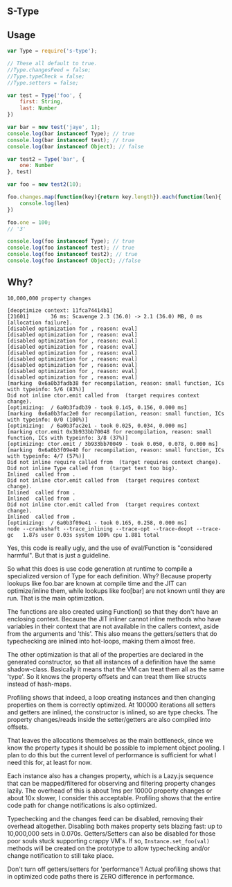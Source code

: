S-Type
------

## Usage
```javascript
var Type = require('s-type');

// These all default to true.
//Type.changesFeed = false;
//Type.typeCheck = false;
//Type.setters = false;

var test = Type('foo', {
	first: String,
	last: Number
})

var bar = new test('jaye', 1);
console.log(bar instanceof Type); // true
console.log(bar instanceof test); // true
console.log(bar instanceof Object); // false

var test2 = Type('bar', {
	one: Number
}, test)

var foo = new test2(10);

foo.changes.map(function(key){return key.length}).each(function(len){
	console.log(len)
})

foo.one = 100;
// '3'

console.log(foo instanceof Type); // true
console.log(foo instanceof test); // true
console.log(foo instanceof test2); // true
console.log(foo instanceof Object); //false
```

## Why?
`10,000,000 property changes`
```
[deoptimize context: 11fca74414b1]
[21601]       36 ms: Scavenge 2.3 (36.0) -> 2.1 (36.0) MB, 0 ms [allocation failure].
[disabled optimization for , reason: eval]
[disabled optimization for , reason: eval]
[disabled optimization for , reason: eval]
[disabled optimization for , reason: eval]
[disabled optimization for , reason: eval]
[disabled optimization for , reason: eval]
[disabled optimization for , reason: eval]
[disabled optimization for , reason: eval]
[disabled optimization for , reason: eval]
[marking  0x6a0b3fadb38 for recompilation, reason: small function, ICs with typeinfo: 5/6 (83%)]
Did not inline ctor.emit called from  (target requires context change).
[optimizing:  / 6a0b3fadb39 - took 0.145, 0.156, 0.000 ms]
[marking  0x6a0b3fac2e0 for recompilation, reason: small function, ICs with typeinfo: 0/0 (100%)]
[optimizing:  / 6a0b3fac2e1 - took 0.025, 0.034, 0.000 ms]
[marking ctor.emit 0x3b933bb70048 for recompilation, reason: small function, ICs with typeinfo: 3/8 (37%)]
[optimizing: ctor.emit / 3b933bb70049 - took 0.050, 0.078, 0.000 ms]
[marking  0x6a0b3f09e40 for recompilation, reason: small function, ICs with typeinfo: 4/7 (57%)]
Did not inline require called from  (target requires context change).
Did not inline Type called from  (target text too big).
Inlined  called from .
Did not inline ctor.emit called from  (target requires context change).
Inlined  called from .
Inlined  called from .
Did not inline ctor.emit called from  (target requires context change).
Inlined  called from .
[optimizing:  / 6a0b3f09e41 - took 0.165, 0.258, 0.000 ms]
node --crankshaft --trace_inlining --trace-opt --trace-deopt --trace-gc   1.87s user 0.03s system 100% cpu 1.881 total
```

Yes, this code is really ugly, and the use of eval/Function is
"considered harmful". But that is just a guideline.

So what this does is use code generation at runtime to compile
a specialized version of Type for each definition. Why? Because
property lookups like foo.bar are known at compile time and the
JIT can optimize/inline them, while lookups like foo[bar] are not
known until they are run. That is the main optimization.

The functions are also created using Function() so that they don't
have an enclosing context. Because the JIT inliner cannot inline
methods who have variables in their context that are not available
in the callers context, aside from the arguments and 'this'. This
also means the getters/setters that do typechecking are inlined
into hot-loops, making them almost free.

The other optimization is that all of the properties are declared
in the generated constructor, so that all instances of a definition
have the same shadow-class. Basically it means that the VM can treat
them all as the same 'type'. So it knows the property offsets and
can treat them like structs instead of hash-maps.

Profiling shows that indeed, a loop creating instances and then
changing properties on them is correctly optimized. At 100000 iterations
all setters and getters are inlined, the constructor is inlined, so are
type checks. The property changes/reads inside the setter/getters
are also compiled into offsets.

That leaves the allocations themselves as the main bottleneck,
since we know the property types it should be possible to
implement object pooling. I plan to do this but the current
level of performance is sufficient for what I need this for,
at least for now.

Each instance also has a changes property, which is a Lazy.js
sequence that can be mapped/filtered for observing and filtering
property changes lazily. The overhead of this is about 1ms per 10000
property changes or about 10x slower, I consider this acceptable.
Profiling shows that the entire code path for change notifications
is also optimized.

Typechecking and the changes feed can be disabled, removing their
overhead altogether. Disabling both makes property sets blazing
fast: up to 10,000,000 sets in 0.070s. Getters/Setters can also be
disabled for those poor souls stuck supporting crappy VM's. If so,
`Instance.set_foo(val)` methods will be created on the prototype to
allow typechecking and/or change notification to still take place.

Don't turn off getters/setters for 'performance'! Actual profiling shows
that in optimized code paths there is ZERO difference in performance.
